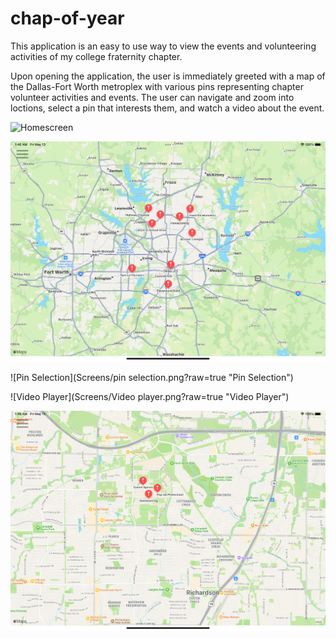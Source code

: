 # chap-of-year

This application is an easy to use way to view the events and volunteering activities of my college fraternity chapter. 

Upon opening the application, the user is immediately greeted with a map of the Dallas-Fort Worth metroplex with various pins representing chapter volunteer activities and events. The user can navigate and zoom into loctions, select a pin that interests them, and watch a video about the event. 

![Homescreen](Screens/homescreen.png?raw=true "Homescreen")

![Welcome](Screens/welcome.png?raw=true "Welcome")

![Pin Selection](Screens/pin selection.png?raw=true "Pin Selection")

![Video Player](Screens/Video player.png?raw=true "Video Player")

![Zoom](Screens/zoom.png?raw=true "Zoom")
